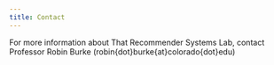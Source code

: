 ```yaml
---
title: Contact
---
```


For more information about That Recommender Systems Lab, contact Professor Robin Burke (robin{dot}burke{at}colorado{dot}edu)